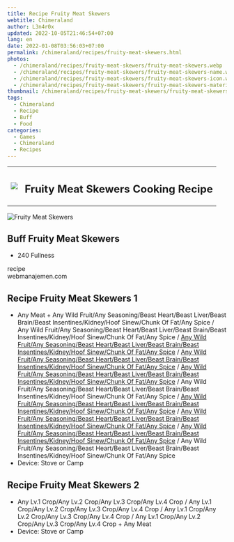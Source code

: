 ```yaml
---
title: Recipe Fruity Meat Skewers
webtitle: Chimeraland
author: L3n4r0x
updated: 2022-10-05T21:46:54+07:00
lang: en
date: 2022-01-08T03:56:03+07:00
permalink: /chimeraland/recipes/fruity-meat-skewers.html
photos:
  - /chimeraland/recipes/fruity-meat-skewers/fruity-meat-skewers.webp
  - /chimeraland/recipes/fruity-meat-skewers/fruity-meat-skewers-name.webp
  - /chimeraland/recipes/fruity-meat-skewers/fruity-meat-skewers-icon.webp
  - /chimeraland/recipes/fruity-meat-skewers/fruity-meat-skewers-material.webp
thumbnail: /chimeraland/recipes/fruity-meat-skewers/fruity-meat-skewers.webp
tags:
  - Chimeraland
  - Recipe
  - Buff
  - Food
categories:
  - Games
  - Chimeraland
  - Recipes
---
```


<section id="bootstrap-wrapper">
  <link
    rel="stylesheet"
    href="https://cdn.statically.io/gh/dimaslanjaka/Web-Manajemen/40ac3225/css/bootstrap-4.5-wrapper.css"
  />
  <div class="row mb-2">
    <div class="col-md-12 mb-2">
      <table class="table" id="post-info">
        <tbody>
          <tr>
            <td>
              <img
                class="d-inline-block me-2"
                src="/chimeraland/recipes/fruity-meat-skewers/fruity-meat-skewers-icon.webp"
                width="auto"
                height="auto"
              />
            </td>
            <td><h1 class="fs-5">Fruity Meat Skewers Cooking Recipe</h1></td>
          </tr>
        </tbody>
      </table>
    </div>
  </div>
  <div class="card mb-2">
    <div class="row g-0">
      <div class="col-sm-4 position-relative mb-2">
        <img
          src="/chimeraland/recipes/fruity-meat-skewers/fruity-meat-skewers-material.webp"
          class="card-img fit-cover w-100 h-100"
          alt="Fruity Meat Skewers"
          data-fancybox="true"
        />
      </div>
      <div class="col-sm-8 mb-2">
        <div class="card-body">
          <h2 class="card-title fs-5">Buff Fruity Meat Skewers</h2>
          <div class="card-text">
            <ul>
              <li>240 Fullness</li>
            </ul>
          </div>
          <span class="badge rounded-pill bg-dark">recipe</span>
        </div>
        <div class="card-footer text-end text-muted">webmanajemen.com</div>
      </div>
    </div>
  </div>
  <div class="row mb-2">
    <div class="col-12 col-lg-6 recipe-item mb-2">
      <div class="card">
        <div class="card-body">
          <h2 class="card-title fs-5">Recipe Fruity Meat Skewers 1</h2>
          <div class="card-text">
            <ul>
              <li>
                Any Meat<span> + </span>Any Wild Fruit/Any Seasoning/Beast
                Heart/Beast Liver/Beast Brain/Beast Insentines/Kidney/Hoof
                Sinew/Chunk Of Fat/Any Spice<span> / </span>Any Wild Fruit/Any
                Seasoning/Beast Heart/Beast Liver/Beast Brain/Beast
                Insentines/Kidney/Hoof Sinew/Chunk Of Fat/Any Spice<span>
                  / </span
                ><a
                  class="text-decoration-none"
                  href="/chimeraland/materials/beast-heart.html"
                  >Any Wild Fruit/Any Seasoning/Beast Heart/Beast Liver/Beast
                  Brain/Beast Insentines/Kidney/Hoof Sinew/Chunk Of Fat/Any
                  Spice</a
                ><span> / </span
                ><a
                  class="text-decoration-none"
                  href="/chimeraland/materials/beast-liver.html"
                  >Any Wild Fruit/Any Seasoning/Beast Heart/Beast Liver/Beast
                  Brain/Beast Insentines/Kidney/Hoof Sinew/Chunk Of Fat/Any
                  Spice</a
                ><span> / </span
                ><a
                  class="text-decoration-none"
                  href="/chimeraland/materials/beast-brain.html"
                  >Any Wild Fruit/Any Seasoning/Beast Heart/Beast Liver/Beast
                  Brain/Beast Insentines/Kidney/Hoof Sinew/Chunk Of Fat/Any
                  Spice</a
                ><span> / </span>Any Wild Fruit/Any Seasoning/Beast Heart/Beast
                Liver/Beast Brain/Beast Insentines/Kidney/Hoof Sinew/Chunk Of
                Fat/Any Spice<span> / </span
                ><a
                  class="text-decoration-none"
                  href="/chimeraland/materials/kidney.html"
                  >Any Wild Fruit/Any Seasoning/Beast Heart/Beast Liver/Beast
                  Brain/Beast Insentines/Kidney/Hoof Sinew/Chunk Of Fat/Any
                  Spice</a
                ><span> / </span
                ><a
                  class="text-decoration-none"
                  href="/chimeraland/materials/hoof-sinew.html"
                  >Any Wild Fruit/Any Seasoning/Beast Heart/Beast Liver/Beast
                  Brain/Beast Insentines/Kidney/Hoof Sinew/Chunk Of Fat/Any
                  Spice</a
                ><span> / </span
                ><a
                  class="text-decoration-none"
                  href="/chimeraland/materials/chunk-of-fat.html"
                  >Any Wild Fruit/Any Seasoning/Beast Heart/Beast Liver/Beast
                  Brain/Beast Insentines/Kidney/Hoof Sinew/Chunk Of Fat/Any
                  Spice</a
                ><span> / </span>Any Wild Fruit/Any Seasoning/Beast Heart/Beast
                Liver/Beast Brain/Beast Insentines/Kidney/Hoof Sinew/Chunk Of
                Fat/Any Spice
              </li>
              <li>Device: Stove or Camp</li>
            </ul>
          </div>
        </div>
      </div>
    </div>
    <div class="col-12 col-lg-6 recipe-item mb-2">
      <div class="card">
        <div class="card-body">
          <h2 class="card-title fs-5">Recipe Fruity Meat Skewers 2</h2>
          <div class="card-text">
            <ul>
              <li>
                Any Lv.1 Crop/Any Lv.2 Crop/Any Lv.3 Crop/Any Lv.4 Crop<span>
                  / </span
                >Any Lv.1 Crop/Any Lv.2 Crop/Any Lv.3 Crop/Any Lv.4 Crop<span>
                  / </span
                >Any Lv.1 Crop/Any Lv.2 Crop/Any Lv.3 Crop/Any Lv.4 Crop<span>
                  / </span
                >Any Lv.1 Crop/Any Lv.2 Crop/Any Lv.3 Crop/Any Lv.4 Crop<span>
                  + </span
                >Any Meat
              </li>
              <li>Device: Stove or Camp</li>
            </ul>
          </div>
        </div>
      </div>
    </div>
  </div>
</section>